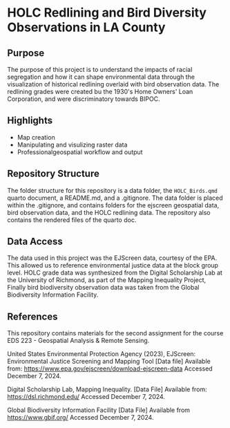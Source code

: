 # HOLC Redlining and Bird Diversity Observations in LA County

## Purpose

The purpose of this project is to understand the impacts of racial segregation and how it can shape environmental data through the visualization of historical redlining overlaid with bird observation data. The redlining grades were created bu the 1930's Home Owners' Loan Corporation, and were discriminatory towards BIPOC. 

## Highlights

- Map creation
- Manipulating and visulizing raster data
- Professionalgeospatial workflow and output


## Repository Structure

The folder structure for this repository is a data folder, the `HOLC_Birds.qmd` quarto document, a README.md, and a .gitignore. The data folder is placed within the .gitignore, and contains folders for the ejscreen geospatial data, bird observation data, and the HOLC redlining data. The repository also contains the rendered files of the quarto doc.

## Data Access

The data used in this project was the EJScreen data, courtesy of the EPA. This allowed us to reference environmental justice data at the block group level. HOLC grade data was synthesized from the Digital Scholarship Lab at the University of Richmond, as part of the Mapping Inequality Project, Finally bird biodiversity observation data was taken from the Global Biodiversity Information Facility.

## References

This repository contains materials for the second assignment for the course EDS 223 - Geospatial Analysis & Remote Sensing.

United States Environmental Protection Agency (2023), EJScreen: Environmental Justice Screening and Mapping Tool [Data file] Available from: https://www.epa.gov/ejscreen/download-ejscreen-data Accessed December 7, 2024.

Digital Scholarship Lab, Mapping Inequality. [Data File] Available from: https://dsl.richmond.edu/ Accessed December 7, 2024.

Global Biodiversity Information Facility [Data File] Available from https://www.gbif.org/ Accessed December 7, 2024.